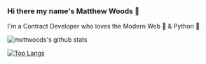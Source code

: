 ### Hi there my name's Matthew Woods 👋

I'm a Contract Developer who loves the Modern Web 🔮 & Python 🐍 

![mxttwoods's github stats](https://github-readme-stats.vercel.app/api?username=mxttwoods&count_private=true)

[![Top Langs](https://github-readme-stats.vercel.app/api/top-langs/?username=mxttwoods&layout=compact)](https://github.com/mxttwoods/)


<!--
**mxttwoods/mxttwoods** is a ✨ _special_ ✨ repository because its `README.md` (this file) appears on your GitHub profile.

Here are some ideas to get you started:

- 🔭 I’m currently working on ...
- 🌱 I’m currently learning ...
- 👯 I’m looking to collaborate on ...
- 🤔 I’m looking for help with ...
- 💬 Ask me about ...
- 📫 How to reach me: ...
- 😄 Pronouns: ...
- ⚡ Fun fact: ...
-->
